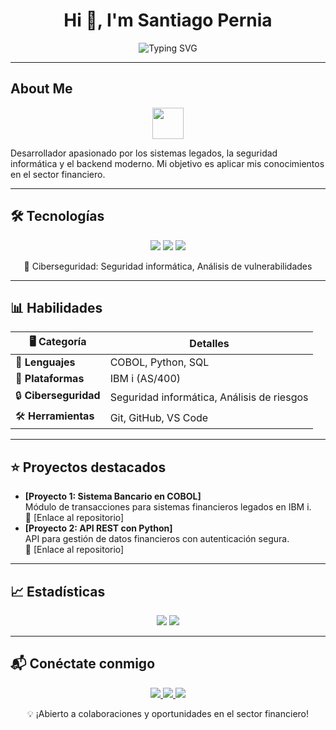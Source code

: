 <h1 align="center">Hi 👋, I'm Santiago Pernia</h1>
<p align="center">
  <img src="https://readme-typing-svg.herokuapp.com/?lines=Software+Developer+%7C+COBOL,+Python,+SQL+%7C+Cybersecurity+Enthusiast&font=Fira+Code&pause=1000" alt="Typing SVG" />
</p>

---

## About Me
<p align="center">
  <picture><img src="https://github.com/7oSkaaa/7oSkaaa/blob/main/Images/about_me.gif?raw=true" width="50px"></picture>
</p>
Desarrollador apasionado por los sistemas legados, la seguridad informática y el backend moderno. Mi objetivo es aplicar mis conocimientos en el sector financiero.

---

## 🛠️ Tecnologías
<p align="center">
  <img src="https://img.shields.io/badge/COBOL-1E1E1E?logo=cobol&logoColor=00599C&style=flat-square" />
  <img src="https://img.shields.io/badge/SQL-005C84?logo=postgresql&logoColor=white&style=flat-square" />
  <img src="https://skillicons.dev/icons?i=ibm,python,git&theme=dark&perline=3" />
</p>
<p align="center">🔐 Ciberseguridad: Seguridad informática, Análisis de vulnerabilidades</p>

---

## 📊 Habilidades
<p align="center">

| 🖥️ Categoría          | Detalles                                    |
|-----------------------|---------------------------------------------|
| 🐍 **Lenguajes**      | COBOL, Python, SQL                          |
| 💾 **Plataformas**    | IBM i (AS/400)                              |
| 🔒 **Ciberseguridad** | Seguridad informática, Análisis de riesgos  |
| 🛠️ **Herramientas**   | Git, GitHub, VS Code                        |

</p>

---

## ⭐ Proyectos destacados
- **[Proyecto 1: Sistema Bancario en COBOL]**  
  Módulo de transacciones para sistemas financieros legados en IBM i.  
  🔗 [Enlace al repositorio]  
- **[Proyecto 2: API REST con Python]**  
  API para gestión de datos financieros con autenticación segura.  
  🔗 [Enlace al repositorio]

---

## 📈 Estadísticas
<p align="center">
  <img src="https://github-readme-stats.vercel.app/api?username=SantiagoPernia&show_icons=true&theme=dracula&hide_border=true" />
  <img src="https://github-readme-streak-stats.herokuapp.com/?user=SantiagoPernia&theme=dracula&hide_border=true" />
</p>

---

## 📬 Conéctate conmigo
<p align="center">
  <a href="https://www.linkedin.com/in/santiago-pernia/" target="_blank">
    <img src="https://img.shields.io/badge/LinkedIn-0077B5?logo=linkedin&style=flat-square" />
  </a>
  <a href="mailto:tu.email@dominio.com" target="_blank">
    <img src="https://img.shields.io/badge/Email-D14836?logo=gmail&style=flat-square" />
  </a>
  <a href="https://x.com/tu_usuario" target="_blank">
    <img src="https://img.shields.io/badge/X-000000?logo=x&style=flat-square" />
  </a>
</p>

<p align="center">💡 ¡Abierto a colaboraciones y oportunidades en el sector financiero!</p>









